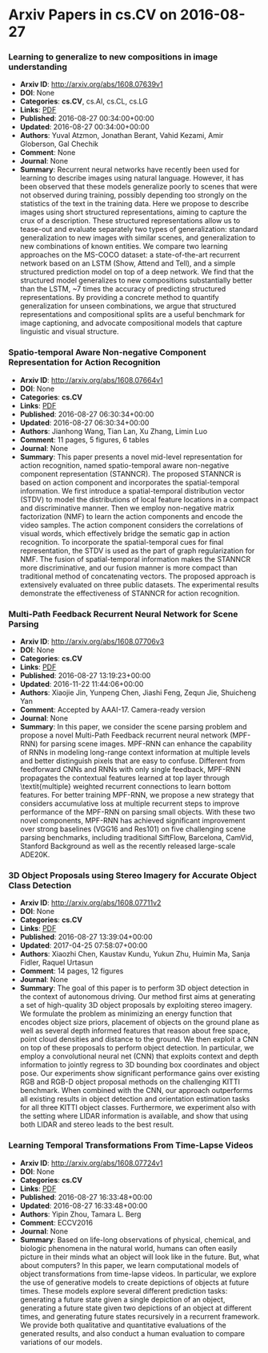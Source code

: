 # Arxiv Papers in cs.CV on 2016-08-27
### Learning to generalize to new compositions in image understanding
- **Arxiv ID**: http://arxiv.org/abs/1608.07639v1
- **DOI**: None
- **Categories**: **cs.CV**, cs.AI, cs.CL, cs.LG
- **Links**: [PDF](http://arxiv.org/pdf/1608.07639v1)
- **Published**: 2016-08-27 00:34:00+00:00
- **Updated**: 2016-08-27 00:34:00+00:00
- **Authors**: Yuval Atzmon, Jonathan Berant, Vahid Kezami, Amir Globerson, Gal Chechik
- **Comment**: None
- **Journal**: None
- **Summary**: Recurrent neural networks have recently been used for learning to describe images using natural language. However, it has been observed that these models generalize poorly to scenes that were not observed during training, possibly depending too strongly on the statistics of the text in the training data. Here we propose to describe images using short structured representations, aiming to capture the crux of a description. These structured representations allow us to tease-out and evaluate separately two types of generalization: standard generalization to new images with similar scenes, and generalization to new combinations of known entities. We compare two learning approaches on the MS-COCO dataset: a state-of-the-art recurrent network based on an LSTM (Show, Attend and Tell), and a simple structured prediction model on top of a deep network. We find that the structured model generalizes to new compositions substantially better than the LSTM, ~7 times the accuracy of predicting structured representations. By providing a concrete method to quantify generalization for unseen combinations, we argue that structured representations and compositional splits are a useful benchmark for image captioning, and advocate compositional models that capture linguistic and visual structure.



### Spatio-temporal Aware Non-negative Component Representation for Action Recognition
- **Arxiv ID**: http://arxiv.org/abs/1608.07664v1
- **DOI**: None
- **Categories**: **cs.CV**
- **Links**: [PDF](http://arxiv.org/pdf/1608.07664v1)
- **Published**: 2016-08-27 06:30:34+00:00
- **Updated**: 2016-08-27 06:30:34+00:00
- **Authors**: Jianhong Wang, Tian Lan, Xu Zhang, Limin Luo
- **Comment**: 11 pages, 5 figures, 6 tables
- **Journal**: None
- **Summary**: This paper presents a novel mid-level representation for action recognition, named spatio-temporal aware non-negative component representation (STANNCR). The proposed STANNCR is based on action component and incorporates the spatial-temporal information. We first introduce a spatial-temporal distribution vector (STDV) to model the distributions of local feature locations in a compact and discriminative manner. Then we employ non-negative matrix factorization (NMF) to learn the action components and encode the video samples. The action component considers the correlations of visual words, which effectively bridge the sematic gap in action recognition. To incorporate the spatial-temporal cues for final representation, the STDV is used as the part of graph regularization for NMF. The fusion of spatial-temporal information makes the STANNCR more discriminative, and our fusion manner is more compact than traditional method of concatenating vectors. The proposed approach is extensively evaluated on three public datasets. The experimental results demonstrate the effectiveness of STANNCR for action recognition.



### Multi-Path Feedback Recurrent Neural Network for Scene Parsing
- **Arxiv ID**: http://arxiv.org/abs/1608.07706v3
- **DOI**: None
- **Categories**: **cs.CV**
- **Links**: [PDF](http://arxiv.org/pdf/1608.07706v3)
- **Published**: 2016-08-27 13:19:23+00:00
- **Updated**: 2016-11-22 11:44:06+00:00
- **Authors**: Xiaojie Jin, Yunpeng Chen, Jiashi Feng, Zequn Jie, Shuicheng Yan
- **Comment**: Accepted by AAAI-17. Camera-ready version
- **Journal**: None
- **Summary**: In this paper, we consider the scene parsing problem and propose a novel Multi-Path Feedback recurrent neural network (MPF-RNN) for parsing scene images. MPF-RNN can enhance the capability of RNNs in modeling long-range context information at multiple levels and better distinguish pixels that are easy to confuse. Different from feedforward CNNs and RNNs with only single feedback, MPF-RNN propagates the contextual features learned at top layer through \textit{multiple} weighted recurrent connections to learn bottom features. For better training MPF-RNN, we propose a new strategy that considers accumulative loss at multiple recurrent steps to improve performance of the MPF-RNN on parsing small objects. With these two novel components, MPF-RNN has achieved significant improvement over strong baselines (VGG16 and Res101) on five challenging scene parsing benchmarks, including traditional SiftFlow, Barcelona, CamVid, Stanford Background as well as the recently released large-scale ADE20K.



### 3D Object Proposals using Stereo Imagery for Accurate Object Class Detection
- **Arxiv ID**: http://arxiv.org/abs/1608.07711v2
- **DOI**: None
- **Categories**: **cs.CV**
- **Links**: [PDF](http://arxiv.org/pdf/1608.07711v2)
- **Published**: 2016-08-27 13:39:04+00:00
- **Updated**: 2017-04-25 07:58:07+00:00
- **Authors**: Xiaozhi Chen, Kaustav Kundu, Yukun Zhu, Huimin Ma, Sanja Fidler, Raquel Urtasun
- **Comment**: 14 pages, 12 figures
- **Journal**: None
- **Summary**: The goal of this paper is to perform 3D object detection in the context of autonomous driving. Our method first aims at generating a set of high-quality 3D object proposals by exploiting stereo imagery. We formulate the problem as minimizing an energy function that encodes object size priors, placement of objects on the ground plane as well as several depth informed features that reason about free space, point cloud densities and distance to the ground. We then exploit a CNN on top of these proposals to perform object detection. In particular, we employ a convolutional neural net (CNN) that exploits context and depth information to jointly regress to 3D bounding box coordinates and object pose. Our experiments show significant performance gains over existing RGB and RGB-D object proposal methods on the challenging KITTI benchmark. When combined with the CNN, our approach outperforms all existing results in object detection and orientation estimation tasks for all three KITTI object classes. Furthermore, we experiment also with the setting where LIDAR information is available, and show that using both LIDAR and stereo leads to the best result.



### Learning Temporal Transformations From Time-Lapse Videos
- **Arxiv ID**: http://arxiv.org/abs/1608.07724v1
- **DOI**: None
- **Categories**: **cs.CV**
- **Links**: [PDF](http://arxiv.org/pdf/1608.07724v1)
- **Published**: 2016-08-27 16:33:48+00:00
- **Updated**: 2016-08-27 16:33:48+00:00
- **Authors**: Yipin Zhou, Tamara L. Berg
- **Comment**: ECCV2016
- **Journal**: None
- **Summary**: Based on life-long observations of physical, chemical, and biologic phenomena in the natural world, humans can often easily picture in their minds what an object will look like in the future. But, what about computers? In this paper, we learn computational models of object transformations from time-lapse videos. In particular, we explore the use of generative models to create depictions of objects at future times. These models explore several different prediction tasks: generating a future state given a single depiction of an object, generating a future state given two depictions of an object at different times, and generating future states recursively in a recurrent framework. We provide both qualitative and quantitative evaluations of the generated results, and also conduct a human evaluation to compare variations of our models.



